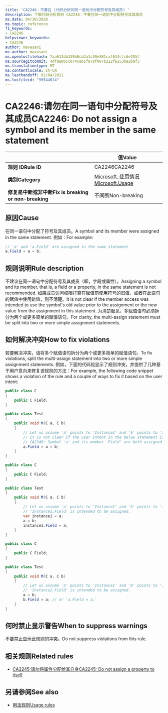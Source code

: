 ```yaml
---
title: 'CA2246：不要在 (代码分析的同一语句中分配符号及其成员) '
description: 了解代码分析规则 CA2246：不要在同一语句中分配符号及其成员
ms.date: 04/30/2020
ms.topic: reference
f1_keywords:
- CA2246
helpviewer_keywords:
- CA2246
author: mavasani
ms.author: mavasani
ms.openlocfilehash: 7aa612db339b8cb2a1c59e581caf614cfc6e255f
ms.sourcegitcommit: 4df8e005c074ceb1f978f007b222fe253be2baf3
ms.translationtype: MT
ms.contentlocale: zh-CN
ms.lasthandoff: 02/04/2021
ms.locfileid: "99544614"
---
```

# <a name="ca2246-do-not-assign-a-symbol-and-its-member-in-the-same-statement"></a><span data-ttu-id="0b0dc-103">CA2246:请勿在同一语句中分配符号及其成员</span><span class="sxs-lookup"><span data-stu-id="0b0dc-103">CA2246: Do not assign a symbol and its member in the same statement</span></span>

| | <span data-ttu-id="0b0dc-104">值</span><span class="sxs-lookup"><span data-stu-id="0b0dc-104">Value</span></span> |
|-|-|
| <span data-ttu-id="0b0dc-105">**规则 ID**</span><span class="sxs-lookup"><span data-stu-id="0b0dc-105">**Rule ID**</span></span> |<span data-ttu-id="0b0dc-106">CA2246</span><span class="sxs-lookup"><span data-stu-id="0b0dc-106">CA2246</span></span>|
| <span data-ttu-id="0b0dc-107">**类别**</span><span class="sxs-lookup"><span data-stu-id="0b0dc-107">**Category**</span></span> |[<span data-ttu-id="0b0dc-108">Microsoft. 使用情况</span><span class="sxs-lookup"><span data-stu-id="0b0dc-108">Microsoft.Usage</span></span>](usage-warnings.md)|
| <span data-ttu-id="0b0dc-109">**修复是中断或非中断**</span><span class="sxs-lookup"><span data-stu-id="0b0dc-109">**Fix is breaking or non-breaking**</span></span> |<span data-ttu-id="0b0dc-110">不间断</span><span class="sxs-lookup"><span data-stu-id="0b0dc-110">Non-breaking</span></span>|

## <a name="cause"></a><span data-ttu-id="0b0dc-111">原因</span><span class="sxs-lookup"><span data-stu-id="0b0dc-111">Cause</span></span>

<span data-ttu-id="0b0dc-112">在同一语句中分配了符号及其成员。</span><span class="sxs-lookup"><span data-stu-id="0b0dc-112">A symbol and its member were assigned in the same statement.</span></span> <span data-ttu-id="0b0dc-113">例如：</span><span class="sxs-lookup"><span data-stu-id="0b0dc-113">For example:</span></span>

```csharp
// 'a' and 'a.Field' are assigned in the same statement
a.Field = a = b;
```

## <a name="rule-description"></a><span data-ttu-id="0b0dc-114">规则说明</span><span class="sxs-lookup"><span data-stu-id="0b0dc-114">Rule description</span></span>

<span data-ttu-id="0b0dc-115">不建议在同一语句中分配符号及其成员（即，字段或属性）。</span><span class="sxs-lookup"><span data-stu-id="0b0dc-115">Assigning a symbol and its member, that is, a field or a property, in the same statement is not recommended.</span></span> <span data-ttu-id="0b0dc-116">如果成员访问权限打算在赋值前使用符号的旧值，或者在此语句的赋值中使用新值，则不清楚。</span><span class="sxs-lookup"><span data-stu-id="0b0dc-116">It is not clear if the member access was intended to use the symbol's old value prior to the assignment or the new value from the assignment in this statement.</span></span> <span data-ttu-id="0b0dc-117">为清楚起见，多赋值语句必须拆分为两个或更多简单的赋值语句。</span><span class="sxs-lookup"><span data-stu-id="0b0dc-117">For clarity, the multi-assign statement must be split into two or more simple assignment statements.</span></span>

## <a name="how-to-fix-violations"></a><span data-ttu-id="0b0dc-118">如何解决冲突</span><span class="sxs-lookup"><span data-stu-id="0b0dc-118">How to fix violations</span></span>

<span data-ttu-id="0b0dc-119">若要解决冲突，请将多个赋值语句拆分为两个或更多简单的赋值语句。</span><span class="sxs-lookup"><span data-stu-id="0b0dc-119">To fix violations, split the multi-assign statement into two or more simple assignment statements.</span></span> <span data-ttu-id="0b0dc-120">例如，下面的代码段显示了规则冲突，并提供了几种基于用户意向来修复该规则的方法：</span><span class="sxs-lookup"><span data-stu-id="0b0dc-120">For example, the following code snippet shows a violation of the rule and a couple of ways to fix it based on the user intent:</span></span>

```csharp
public class C
{
    public C Field;
}

public class Test
{
    public void M(C a, C b)
    {
        // Let us assume 'a' points to 'Instance1' and 'b' points to 'Instance2' at the start of the method.
        // It is not clear if the user intent in the below statement is to assign to 'Instance1.Field' or 'Instance2.Field'.
        // CA2246: Symbol 'a' and its member 'Field' are both assigned in the same statement. You are at risk of assigning the member of an unintended object.
        a.Field = a = b;
    }
}
```

```csharp
public class C
{
    public C Field;
}

public class Test
{
    public void M(C a, C b)
    {
        // Let us assume 'a' points to 'Instance1' and 'b' points to 'Instance2' at the start of the method.
        // 'Instance1.Field' is intended to be assigned.
        var instance1 = a;
        a = b;
        instance1.Field = a;
    }
}
```

```csharp
public class C
{
    public C Field;
}

public class Test
{
    public void M(C a, C b)
    {
        // Let us assume 'a' points to 'Instance1' and 'b' points to 'Instance2' at the start of the method.
        // 'Instance2.Field' is intended to be assigned.
        a = b;
        b.Field = a; // or 'a.Field = a;'
    }
}
```

## <a name="when-to-suppress-warnings"></a><span data-ttu-id="0b0dc-121">何时禁止显示警告</span><span class="sxs-lookup"><span data-stu-id="0b0dc-121">When to suppress warnings</span></span>

<span data-ttu-id="0b0dc-122">不要禁止显示此规则的冲突。</span><span class="sxs-lookup"><span data-stu-id="0b0dc-122">Do not suppress violations from this rule.</span></span>

## <a name="related-rules"></a><span data-ttu-id="0b0dc-123">相关规则</span><span class="sxs-lookup"><span data-stu-id="0b0dc-123">Related rules</span></span>

- [<span data-ttu-id="0b0dc-124">CA2245:请勿将属性分配给其自身</span><span class="sxs-lookup"><span data-stu-id="0b0dc-124">CA2245: Do not assign a property to itself</span></span>](ca2245.md)

## <a name="see-also"></a><span data-ttu-id="0b0dc-125">另请参阅</span><span class="sxs-lookup"><span data-stu-id="0b0dc-125">See also</span></span>

- [<span data-ttu-id="0b0dc-126">用法规则</span><span class="sxs-lookup"><span data-stu-id="0b0dc-126">Usage rules</span></span>](usage-warnings.md)

